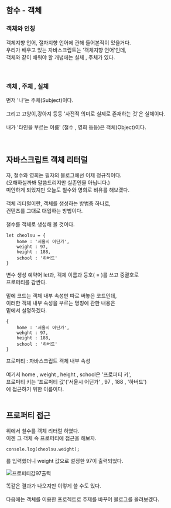 ## 함수 - 객체

### 객체와 인칭

객체지향 언어, 절차지향 언어에 관해 들어본적이 있을거다.<br/>
우리가 배우고 있는 자바스크립트는 '객체지향 언어'인데,<br/>
객체와 같이 배워야 할 개념에는 실체 , 주체가 있다.<br/>
<br/>
<br/>
### 객체 , 주체 , 실체

먼저 '나'는 주체(Subject)이다.<br/>
<br/>
그리고 고양이,강아지 등등 '사전적 의미로 실제로 존재하는 것'은 실체이다.<br/>
<br/>
내가 '타인을 부르는 이름' (철수 , 영희 등등)은 객체(Object)이다.<br/>
<br/>
<br/>
## 자바스크립트 객체 리터럴

자, 철수와 영희는 필자의 블로그에선 이제 정규직이다.<br/>
(오해하실까봐 말씀드리지만 실존인물 아닙니다.)<br/>
미안하게 되었지만 오늘도 철수와 영희로 비유를 해보겠다.<br/>
<br/>
객체 리터럴이란, 객체를 생성하는 방법중 하나로,<br/>
컨텐츠를 그대로 대입하는 방법이다.<br/>
<br/>
철수를 객체로 생성해 볼 것이다.

```
let cheolsu = {
    home : '서울시 어딘가',
    weight : 97,
    height : 188,
    school : '하버드'
}
```

변수 생성 예약어 let과, 객체 이름과 등호( = )를 쓰고 중괄호로<br/>
프로퍼티를 감싼다.<br/>
<br/>
밑에 코드는 객체 내부 속성만 따로 써놓은 코드인데,<br/>
이러한 객체 내부 속성을 부르는 명칭에 관한 내용은<br/>
밑에서 설명하겠다.

```
{
    home : '서울시 어딘가',
    wehght : 97,
    height : 188,
    school : '하버드'
}
```

프로퍼티 : 자바스크립트 객체 내부 속성<br/>
<br/>
여기서 home , weight , height , school은 '프로퍼티 키',<br/>
프로퍼티 키는 '프로퍼티 값'('서울시 어딘가' , 97 , 188 , '하버드')<br/>
에 접근하기 위한 이름이다.<br/>
<br/>

## 프로퍼티 접근

위에서 철수를 객체 리터럴 하였다.<br/>
이젠 그 객체 속 프로퍼티에 접근을 해보자.
```
console.log(cheolsu.weight);
```
를 입력했더니 weight 값으로 설정한 97이 출력되었다.

![프로퍼티값97출력](https://github.com/user-attachments/assets/e39321e2-d9b8-4483-b1b6-df262140b1f6)

똑같은 결과가 나오지만 이렇게 쓸 수도 있다.<br/>
<br/>
다음에는 객체를 이용한 프로젝트로 주제를 바꾸어 블로그를 올려보겠다.

